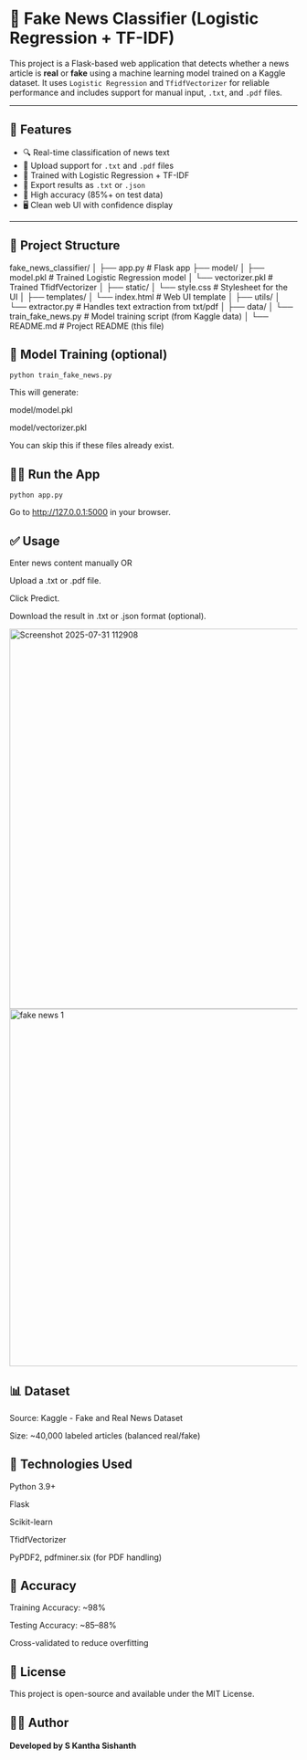# 📰 Fake News Classifier (Logistic Regression + TF-IDF)

This project is a Flask-based web application that detects whether a news article is **real** or **fake** using a machine learning model trained on a Kaggle dataset. It uses `Logistic Regression` and `TfidfVectorizer` for reliable performance and includes support for manual input, `.txt`, and `.pdf` files.

---

## 🚀 Features

- 🔍 Real-time classification of news text
- 📄 Upload support for `.txt` and `.pdf` files
- 🧠 Trained with Logistic Regression + TF-IDF
- 💾 Export results as `.txt` or `.json`
- 🧪 High accuracy (85%+ on test data)
- 🖥️ Clean web UI with confidence display

---

## 📁 Project Structure

fake_news_classifier/
│
├── app.py # Flask app
├── model/
│ ├── model.pkl # Trained Logistic Regression model
│ └── vectorizer.pkl # Trained TfidfVectorizer
│
├── static/
│ └── style.css # Stylesheet for the UI
│
├── templates/
│ └── index.html # Web UI template
│
├── utils/
│ └── extractor.py # Handles text extraction from txt/pdf
│
├── data/
│ └── train_fake_news.py # Model training script (from Kaggle data)
│
└── README.md # Project README (this file)

## 🧠 Model Training (optional)

```
python train_fake_news.py
```

This will generate:

model/model.pkl

model/vectorizer.pkl

You can skip this if these files already exist.

## 🏃‍♂️ Run the App

```
python app.py
```

Go to http://127.0.0.1:5000 in your browser.

## ✅ Usage

Enter news content manually OR

Upload a .txt or .pdf file.

Click Predict.

Download the result in .txt or .json format (optional).

<img width="1920" height="666" alt="Screenshot 2025-07-31 112908" src="https://github.com/user-attachments/assets/0b2dd4e5-980c-48df-8b00-39e0befad559" />

<img width="1920" height="626" alt="fake news 1" src="https://github.com/user-attachments/assets/a4d1d701-fe95-480d-89c4-ad6b2b53c586" />



## 📊 Dataset

Source: Kaggle - Fake and Real News Dataset

Size: ~40,000 labeled articles (balanced real/fake)

## 📌 Technologies Used

Python 3.9+

Flask

Scikit-learn

TfidfVectorizer

PyPDF2, pdfminer.six (for PDF handling)

## 🎯 Accuracy

Training Accuracy: ~98%

Testing Accuracy: ~85–88%

Cross-validated to reduce overfitting

## 🔐 License

This project is open-source and available under the MIT License.

## 🙋‍♂️ Author
#### Developed by S Kantha Sishanth
